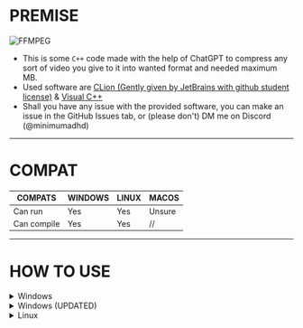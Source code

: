 # PREMISE

![FFMPEG](https://img.shields.io/badge/ffmpeg_required-007808?style=for-the-badge&logo=ffmpeg&logoColor=white)

- This is some ```C++``` code made with the help of ChatGPT to compress any sort of video you give to it into wanted
  format and needed maximum MB.
- Used software
  are [CLion (Gently given by JetBrains with github student license)](https://www.jetbrains.com/clion/) & [Visual C++](https://visualstudio.microsoft.com/)
- Shall you have any issue with the provided software, you can make an issue in the GitHub Issues tab, or (please don't) DM me on Discord (@minimumadhd)

---

# COMPAT

| COMPATS     | WINDOWS | LINUX | MACOS  |
|-------------|---------|-------|--------|
| Can run     | Yes     | Yes   | Unsure |
| Can compile | Yes     | Yes   | //     |

---

# **HOW TO USE**

<details>
<summary>Windows</summary>

* Download the VideoCompressorCPP.exe from releases tab
* Put it somewhere in your PC. (`C:\Users\%USERPROFILE%\Video` or `C:\Users\%USERPROFILE%\OneDrive\Video` is suggested.)
* Install [FFMpeg binaries](https://www.ffmpeg.org/download.html#build-windows) for Windows and insert them somewhere (`C:\Program Files` or `C:\Program Files (x86)` is suggested.)
* Add FFMpeg binaries to Environment Variables (Path) ![img.png](img.png) ![img_1.png](img_1.png)
* Execute the VideoCompresorCPP.exe and follow instructions (RUN SUGGESTED IN TERMINAL) ![img_2.png](img_2.png)

</details>

<details>
<summary>Windows (UPDATED)</summary>

* Download the VideoCompressorCPP.exe from releases tab
* Put it somewhere in your PC. (`C:\Users\%USERPROFILE%\Video` or `C:\Users\%USERPROFILE%\OneDrive\Video` is suggested.)
* Install FFMPEG via terminal using Winget
```console winget install Gyan.FFmpeg``` or ```console choco install ffmpeg ``` (Only use Choco if Chocolatey is already installed and setup)

</details>

<details>
<summary>Linux</summary>

* Download the VideoCompressorCPP_LINUX file from releases tab.
* Insert VideoCompressorCPP_LINUX file in `/home/username/Videos`.
* Open terminal and run `sudo apt-get install ffmpeg` (DEBIAN/UBUNTU) or `sudo pacman -S ffmpeg` (ARCH), for others, use distrobox.
* Run `./VideoCompressorCPP_LINUX` and follow instructions.

</details>
